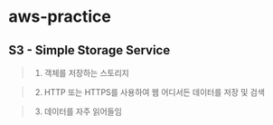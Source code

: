 # aws-practice

## S3 - Simple Storage Service

>1. 객체를 저장하는 스토리지

>2. HTTP 또는 HTTPS를 사용하여 웹 어디서든 데이터를 저장 및 검색

>3. 데이터를 자주 읽어들임


